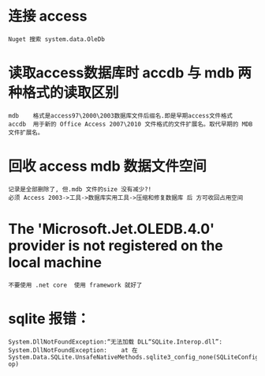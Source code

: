 #  连接 access 
    Nuget 搜索 system.data.OleDb

# 读取access数据库时   accdb 与 mdb 两种格式的读取区别
    mdb    格式是access97\2000\2003数据库文件后缀名.即是早期access文件格式
    accdb  用于新的 Office Access 2007\2010 文件格式的文件扩展名。取代早期的 MDB 文件扩展名。

# 回收 access mdb 数据文件空间 
    记录是全部删除了, 但.mdb 文件的size 没有减少?!
    必须 Access 2003->工具->数据库实用工具->压缩和修复数据库 后 方可收回占用空间
    
    
# The 'Microsoft.Jet.OLEDB.4.0' provider is not registered on the local machine
    不要使用 .net core  使用 framework 就好了
    
# sqlite 报错：
    System.DllNotFoundException:“无法加载 DLL“SQLite.Interop.dll”: 
    System.DllNotFoundException:    at 在 System.Data.SQLite.UnsafeNativeMethods.sqlite3_config_none(SQLiteConfigOpsEnum op)
